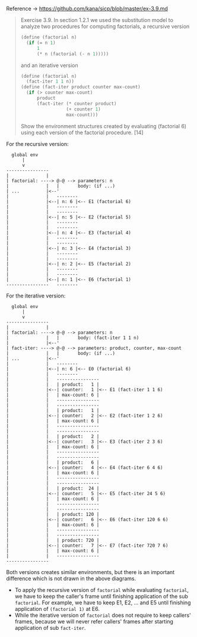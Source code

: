 Reference -> https://github.com/kana/sicp/blob/master/ex-3.9.md

> Exercise 3.9.  In section 1.2.1 we used the substitution model to analyze two
> procedures for computing factorials, a recursive version
>
> ```scheme
> (define (factorial n)
>   (if (= n 1)
>       1
>       (* n (factorial (- n 1)))))
> ```
>
> and an iterative version
>
> ```scheme
> (define (factorial n)
>   (fact-iter 1 1 n))
> (define (fact-iter product counter max-count)
>   (if (> counter max-count)
>       product
>       (fact-iter (* counter product)
>                  (+ counter 1)
>                  max-count)))
> ```
>
> Show the environment structures created by evaluating (factorial 6) using
> each version of the factorial procedure. [14]

For the recursive version:

```
  global env
      |
      v
----------------
|              |
| factorial: ----> @-@ --> parameters: n
|              |   |       body: (if ...)
| ...          |<--'
|              |   --------
|              |<--| n: 6 |<-- E1 (factorial 6)
|              |   --------
|              |   --------
|              |<--| n: 5 |<-- E2 (factorial 5)
|              |   --------
|              |   --------
|              |<--| n: 4 |<-- E3 (factorial 4)
|              |   --------
|              |   --------
|              |<--| n: 3 |<-- E4 (factorial 3)
|              |   --------
|              |   --------
|              |<--| n: 2 |<-- E5 (factorial 2)
|              |   --------
|              |   --------
|              |<--| n: 1 |<-- E6 (factorial 1)
----------------   --------
```

For the iterative version:

```
  global env
      |
      v
----------------
|              |
| factorial: ----> @-@ --> parameters: n
|              |   |       body: (fact-iter 1 1 n)
|              |<--'
| fact-iter: ----> @-@ --> parameters: product, counter, max-count
|              |   |       body: (if ...)
| ...          |<--'
|              |   --------
|              |<--| n: 6 |<-- E0 (factorial 6)
|              |   --------
|              |   ----------------
|              |   | product:   1 |
|              |<--| counter:   1 |<-- E1 (fact-iter 1 1 6)
|              |   | max-count: 6 |
|              |   ----------------
|              |   ----------------
|              |   | product:   1 |
|              |<--| counter:   2 |<-- E2 (fact-iter 1 2 6)
|              |   | max-count: 6 |
|              |   ----------------
|              |   ----------------
|              |   | product:   2 |
|              |<--| counter:   3 |<-- E3 (fact-iter 2 3 6)
|              |   | max-count: 6 |
|              |   ----------------
|              |   ----------------
|              |   | product:   6 |
|              |<--| counter:   4 |<-- E4 (fact-iter 6 4 6)
|              |   | max-count: 6 |
|              |   ----------------
|              |   ----------------
|              |   | product:  24 |
|              |<--| counter:   5 |<-- E5 (fact-iter 24 5 6)
|              |   | max-count: 6 |
|              |   ----------------
|              |   ----------------
|              |   | product: 120 |
|              |<--| counter:   6 |<-- E6 (fact-iter 120 6 6)
|              |   | max-count: 6 |
|              |   ----------------
|              |   ----------------
|              |   | product: 720 |
|              |<--| counter:   7 |<-- E7 (fact-iter 720 7 6)
|              |   | max-count: 6 |
|              |   ----------------
----------------
```

Both versions creates similar environments, but there is an important
difference which is not drawn in the above diagrams.

* To apply the recursive version of `factorial` while evaluating `factorial`,
  we have to keep the caller's frame until finishing application of the sub
  `factorial`.  For example, we have to keep E1, E2, ... and E5 until finishing
  application of `(factorial 1)` at E6.
* While the iterative version of `factorial` does not require to keep callers'
  frames, because we will never refer callers' frames after starting
  application of sub `fact-iter`.

